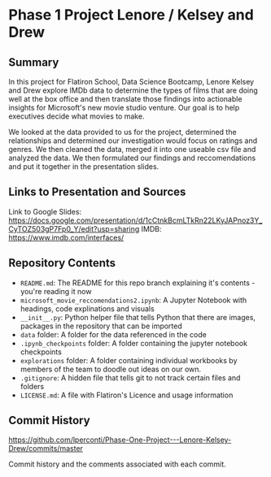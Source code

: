 # Phase 1 Project Lenore / Kelsey and Drew

## Summary
In this project for Flatiron School, Data Science Bootcamp, Lenore Kelsey and Drew explore IMDb data to determine the types of films that are doing well at the box office and then translate those findings into actionable insights for Microsoft's new movie studio venture. Our goal is to help executives decide what movies to make. 

We looked at the data provided to us for the project, determined the relationships and determined our investigation would focus on ratings and genres. We then cleaned the data, merged it into one useable csv file and analyzed the data. We then formulated our findings and reccomendations and put it together in the presentation slides. 

## Links to Presentation and Sources

Link to Google Slides: https://docs.google.com/presentation/d/1cCtnkBcmLTkRn22LKyJAPnoz3Y_CyTOZ503gP7Fp0_Y/edit?usp=sharing
IMDB: https://www.imdb.com/interfaces/

## Repository Contents

- `README.md`: The README for this repo branch explaining it's contents - you're reading it now
- `microsoft_movie_reccomendations2.ipynb`: A Jupyter Notebook with headings, code explinations and visuals
- `__init__.py`: Python helper file that tells Python that there are images, packages in the repository that can be imported
- `data` folder: A folder for the data referenced in the code
- `.ipynb_checkpoints` folder: A folder containing the jupyter notebook checkpoints 
- `explorations` folder: A folder containing individual workbooks by members of the team to doodle out ideas on our own. 
- `.gitignore`: A hidden file that tells git to not track certain files and folders
- `LICENSE.md`: A file with Flatiron's Licence and usage information

## Commit History
https://github.com/lperconti/Phase-One-Project---Lenore-Kelsey-Drew/commits/master

Commit history and the comments associated with each commit.